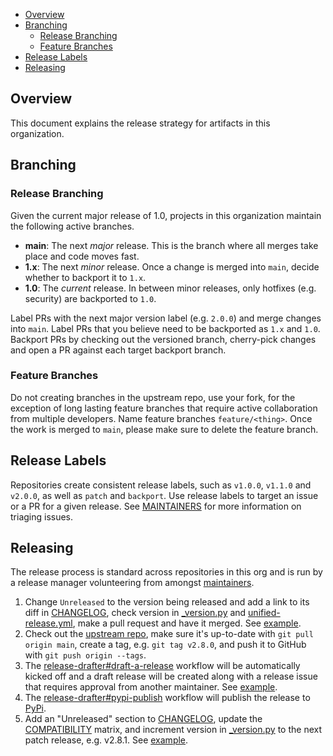 - [Overview](#overview)
- [Branching](#branching)
  - [Release Branching](#release-branching)
  - [Feature Branches](#feature-branches)
- [Release Labels](#release-labels)
- [Releasing](#releasing)

## Overview

This document explains the release strategy for artifacts in this organization.

## Branching

### Release Branching

Given the current major release of 1.0, projects in this organization maintain the following active branches.

* **main**: The next _major_ release. This is the branch where all merges take place and code moves fast.
* **1.x**: The next _minor_ release. Once a change is merged into `main`, decide whether to backport it to `1.x`.
* **1.0**: The _current_ release. In between minor releases, only hotfixes (e.g. security) are backported to `1.0`.

Label PRs with the next major version label (e.g. `2.0.0`) and merge changes into `main`. Label PRs that you believe need to be backported as `1.x` and `1.0`. Backport PRs by checking out the versioned branch, cherry-pick changes and open a PR against each target backport branch.

### Feature Branches

Do not creating branches in the upstream repo, use your fork, for the exception of long lasting feature branches that require active collaboration from multiple developers. Name feature branches `feature/<thing>`. Once the work is merged to `main`, please make sure to delete the feature branch.

## Release Labels

Repositories create consistent release labels, such as `v1.0.0`, `v1.1.0` and `v2.0.0`, as well as `patch` and `backport`. Use release labels to target an issue or a PR for a given release. See [MAINTAINERS](MAINTAINERS.md#triage-open-issues) for more information on triaging issues.

## Releasing

The release process is standard across repositories in this org and is run by a release manager volunteering from amongst [maintainers](MAINTAINERS.md).

1. Change `Unreleased` to the version being released and add a link to its diff in [CHANGELOG](CHANGELOG.md), check version in [_version.py](opensearchpy/_version.py) and [unified-release.yml](.github/workflows/unified-release.yml), make a pull request and have it merged. See [example](https://github.com/opensearch-project/opensearch-py/pull/858).
2. Check out the [upstream repo](https://github.com/opensearch-project/opensearch-py), make sure it's up-to-date with `git pull origin main`, create a tag, e.g. `git tag v2.8.0`, and push it to GitHub with `git push origin --tags`.
3. The [release-drafter#draft-a-release](.github/workflows/release-drafter.yml) workflow will be automatically kicked off and a draft release will be created along with a release issue that requires approval from another maintainer. See [example](https://github.com/opensearch-project/opensearch-py/issues/860).
4. The [release-drafter#pypi-publish](.github/workflows/release-drafter.yml) workflow will publish the release to [PyPi](https://pypi.org/project/opensearch-py/).
5. Add an "Unreleased" section to [CHANGELOG](CHANGELOG.md), update the [COMPATIBILITY](COMPATIBILITY.md) matrix, and increment version in [_version.py](opensearchpy/_version.py) to the next patch release, e.g. v2.8.1. See [example](https://github.com/opensearch-project/opensearch-py/pull/861).